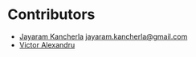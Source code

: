 # Contributors

* [Jayaram Kancherla](https://github.com/jkanche) <jayaram.kancherla@gmail.com>
* [Victor Alexandru](https://github.com/VictorAlex1)
